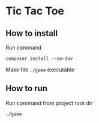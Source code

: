 # Tic Tac Toe

## How to install
Run command

`composer install --no-dev`

Make file `./game` executable

## How to run
Run command from project root dir

`./game`